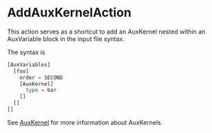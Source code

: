# AddAuxKernelAction

This action serves as a shortcut to add an AuxKernel nested within an AuxVariable block in the input file syntax.

The syntax is

```python
[AuxVariables]
  [foo]
    order = SECOND
    [AuxKernel]
      type = bar
    []
  []
[]
```

See [AuxKernel](source/auxkernels/AuxKernel.md) for more information about AuxKernels.
